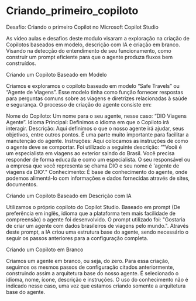 # Criando_primeiro_copiloto
Desafio: Criando o primeiro Copilot no Microsoft Copilot Studio

As vídeo aulas e desafios deste modulo visaram a exploração na criação de Copilotos baseados em modelo, descrição com IA e criação em branco. Visando na detecção do entendimento de seu funcionamento, como construir um prompt eficiente para que o agente produza fluxos bem construídos. 

Criando um Copiloto Baseado em Modelo

Criamos e exploramos o copiloto baseado em modelo “Safe Travels” ou “Agente de Viagens”. Esse modelo tinha como função fornecer respostas para perguntas comuns sobre as viagens e diretrizes relacionadas à saúde e segurança. O processo de criação do agente consiste em:

Nome do Copiloto: Um nome para o seu agente, nesse caso: “DIO Viagens Agente”.
Idioma Principal: Definimos o idioma em que o Copiloto irá interagir.
Descrição: Aqui definimos o que o nosso agente irá ajudar, seus objetivos, entre outros pontos. É uma parte muito importante para facilitar a manutenção do agente.
Instruções: Aqui colocamos as instruções de como o agente deve se comportar. Foi utilizado a seguinte descrição: “"Você é um especialista em viagens ao exterior saindo do Brasil. Você precisa responder de forma educada e como um especialista. O seu responsável ou a empresa que você representa se chama DIO e seu nome é 'agente de viagens da DIO'."
Conhecimento: É base de conhecimento do agente, onde podemos alimentá-lo com informações e dados fornecidas através de sites, documentos.

Criando um Copiloto Baseado em Descrição com IA

Utilizamos o próprio copiloto do Copilot Studio. Baseado em prompt (De preferência em inglês, idioma que a plataforma tem mais facilidade de compreensão) o agente foi desenvolvido. O prompt utilizado foi: "Gostaria de criar um agente com dados brasileiros de viagens pelo mundo.". Através deste prompt, a IA criou uma estrutura base do agente, sendo necessário o seguir os passos anteriores para a configuração completa.

Criando um Copiloto em Branco 

Criamos um agente em branco, ou seja, do zero. Para essa criação, seguimos os mesmos passos de configuração citados anteriormente, construindo assim a arquitetura base do nosso agente. É selecionado o idioma, nome, ícone, descrição e instruções. O uso do conhecimento não é indicado nesse caso, uma vez que estamos criando somente a arquitetura base do agente.

